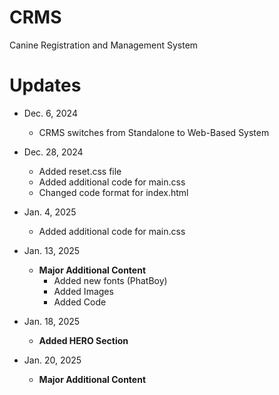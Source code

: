 # CRMS
 Canine Registration and Management System

# Updates

- Dec. 6, 2024
  - CRMS switches from Standalone to Web-Based System

- Dec. 28, 2024
  - Added reset.css file
  - Added additional code for main.css
  - Changed code format for index.html
 
- Jan. 4, 2025
  - Added additional code for main.css
 
- Jan. 13, 2025
  - **Major Additional Content**
    - Added new fonts (PhatBoy)
    - Added Images
    - Added Code

- Jan. 18, 2025
  - **Added HERO Section**
 
- Jan. 20, 2025
  - **Major Additional Content**


